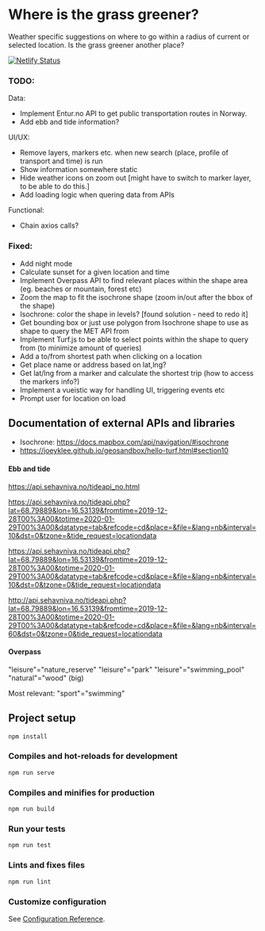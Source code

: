 # Where is the grass greener?

Weather specific suggestions on where to go within a radius of current or selected location. Is the grass greener another place? 

[![Netlify Status](https://api.netlify.com/api/v1/badges/e4fa8399-b7e7-4cd5-b898-fd82dd1b34a2/deploy-status)](https://app.netlify.com/sites/greenergrass/deploys)


### TODO:
Data:
- Implement Entur.no API to get public transportation routes in Norway.
- Add ebb and tide information?

UI/UX:
- Remove layers, markers etc. when new search (place, profile of transport and time) is run
- Show information somewhere static
- Hide weather icons on zoom out [might have to switch to marker layer, to be able to do this.]
- Add loading logic when quering data from APIs

Functional:
- Chain axios calls?

### Fixed:
- Add night mode
- Calculate sunset for a given location and time
- Implement Overpass API to find relevant places within the shape area (eg. beaches or mountain, forest etc)
- Zoom the map to fit the isochrone shape (zoom in/out after the bbox of the shape)
- Isochrone: color the shape in levels? [found solution - need to redo it]
- Get bounding box or just use polygon from Isochrone shape to use as shape to query the MET API from
- Implement Turf.js to be able to select points within the shape to query from (to minimize amount of queries)
- Add a to/from shortest path when clicking on a location
- Get place name or address based on lat,lng? 
- Get lat/lng from a marker and calculate the shortest trip (how to access the markers info?)
- Implement a vueistic way for handling UI, triggering events etc
- Prompt user for location on load

## Documentation of external APIs and libraries

- Isochrone: https://docs.mapbox.com/api/navigation/#isochrone
- https://joeyklee.github.io/geosandbox/hello-turf.html#section10

#### Ebb and tide
https://api.sehavniva.no/tideapi_no.html

https://api.sehavniva.no/tideapi.php?lat=68.79889&lon=16.53139&fromtime=2019-12-28T00%3A00&totime=2020-01-29T00%3A00&datatype=tab&refcode=cd&place=&file=&lang=nb&interval=10&dst=0&tzone=&tide_request=locationdata

https://api.sehavniva.no/tideapi.php?lat=68.79889&lon=16.53139&fromtime=2019-12-28T00%3A00&totime=2020-01-29T00%3A00&datatype=tab&refcode=cd&place=&file=&lang=nb&interval=10&dst=0&tzone=0&tide_request=locationdata

http://api.sehavniva.no/tideapi.php?lat=68.79889&lon=16.53139&fromtime=2019-12-28T00%3A00&totime=2020-01-29T00%3A00&datatype=tab&refcode=cd&place=&file=&lang=nb&interval=60&dst=0&tzone=0&tide_request=locationdata


#### Overpass 

"leisure"="nature_reserve"
"leisure"="park"
"leisure"="swimming_pool"
"natural"="wood" (big)

Most relevant:
"sport"="swimming"


## Project setup
```
npm install
```

### Compiles and hot-reloads for development
```
npm run serve
```

### Compiles and minifies for production
```
npm run build
```

### Run your tests
```
npm run test
```

### Lints and fixes files
```
npm run lint
```

### Customize configuration
See [Configuration Reference](https://cli.vuejs.org/config/).
